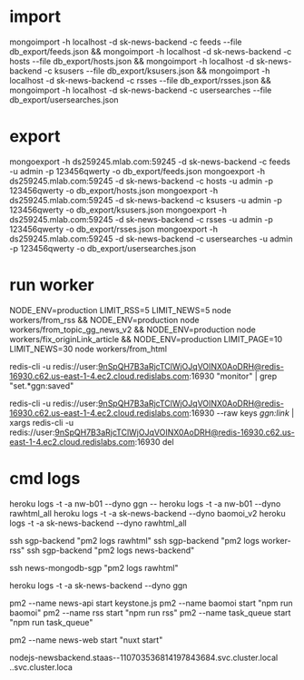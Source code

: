 # import

mongoimport -h localhost -d sk-news-backend -c feeds --file db_export/feeds.json && mongoimport -h localhost -d sk-news-backend -c hosts --file db_export/hosts.json && mongoimport -h localhost -d sk-news-backend -c ksusers --file db_export/ksusers.json && mongoimport -h localhost -d sk-news-backend -c rsses --file db_export/rsses.json && mongoimport -h localhost -d sk-news-backend -c usersearches --file db_export/usersearches.json

# export

mongoexport -h ds259245.mlab.com:59245 -d sk-news-backend -c feeds -u admin -p 123456qwerty -o db_export/feeds.json
mongoexport -h ds259245.mlab.com:59245 -d sk-news-backend -c hosts -u admin -p 123456qwerty -o db_export/hosts.json
mongoexport -h ds259245.mlab.com:59245 -d sk-news-backend -c ksusers -u admin -p 123456qwerty -o db_export/ksusers.json
mongoexport -h ds259245.mlab.com:59245 -d sk-news-backend -c rsses -u admin -p 123456qwerty -o db_export/rsses.json
mongoexport -h ds259245.mlab.com:59245 -d sk-news-backend -c usersearches -u admin -p 123456qwerty -o db_export/usersearches.json

# run worker
NODE_ENV=production LIMIT_RSS=5 LIMIT_NEWS=5 node workers/from_rss && NODE_ENV=production node workers/from_topic_gg_news_v2 && NODE_ENV=production node workers/fix_originLink_article && NODE_ENV=production LIMIT_PAGE=10 LIMIT_NEWS=30 node workers/from_html

redis-cli -u redis://user:9nSpQH7B3aRjcTClWjOJqVOINX0AoDRH@redis-16930.c62.us-east-1-4.ec2.cloud.redislabs.com:16930 "monitor" | grep "set.*ggn:saved"

redis-cli -u redis://user:9nSpQH7B3aRjcTClWjOJqVOINX0AoDRH@redis-16930.c62.us-east-1-4.ec2.cloud.redislabs.com:16930 --raw keys *ggn:link* | xargs redis-cli -u redis://user:9nSpQH7B3aRjcTClWjOJqVOINX0AoDRH@redis-16930.c62.us-east-1-4.ec2.cloud.redislabs.com:16930 del

# cmd logs
heroku logs -t -a nw-b01 --dyno ggn
-- heroku logs -t -a nw-b01 --dyno rawhtml_all
heroku logs -t -a sk-news-backend --dyno baomoi_v2
heroku logs -t -a sk-news-backend --dyno rawhtml_all

ssh sgp-backend "pm2 logs rawhtml"
ssh sgp-backend "pm2 logs worker-rss"
ssh sgp-backend "pm2 logs news-backend"

ssh news-mongodb-sgp "pm2 logs rawhtml"

heroku logs -t -a sk-news-backend --dyno ggn

pm2 --name news-api start keystone.js
pm2 --name baomoi start "npm run baomoi"
pm2 --name rss start "npm run rss"
pm2 --name task_queue start "npm run task_queue"

<!-- project web -->
pm2 --name news-web start "nuxt start"

<!-- staas -->
nodejs-newsbackend.staas--110703536814197843684.svc.cluster.local
<service-name>.<namespace>.svc.cluster.loca
